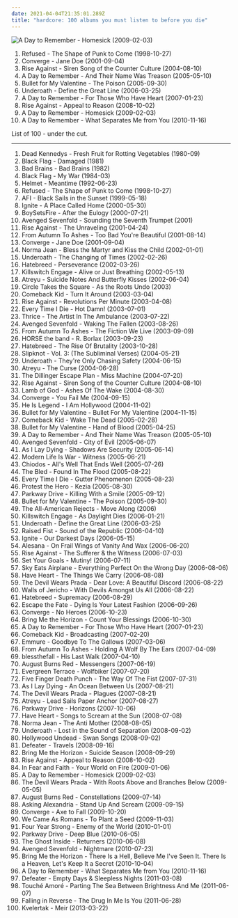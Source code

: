 ```yaml
---
date: 2021-04-04T21:35:01.289Z
title: "hardcore: 100 albums you must listen to before you die"
---
```

![A Day to Remember - Homesick (2009-02-03)](http://coverartarchive.org/release/e315cb82-c4a4-4c26-ade5-4fda93af2d5e/6320143013-500.jpg "A Day to Remember - Homesick (2009-02-03)")
<ol class="albums">
<li data-cover="https://img.discogs.com/nIB9_3y9mO5hhpX1GpNklvtbygk=/fit-in/600x918/filters:strip_icc():format(jpeg):mode_rgb():quality(90)/discogs-images/R-1970806-1439375514-4427.jpeg.jpg" data-tags="hardcore, post-hardcore" role="button">Refused - The Shape of Punk to Come (1998-10-27)</li>
<li data-cover="http://coverartarchive.org/release/c0c80905-b460-4385-b84d-b068eb14bf5a/7979568810-500.jpg" data-tags="metalcore, mathcore, hardcore" role="button">Converge - Jane Doe (2001-09-04)</li>
<li data-cover="https://img.discogs.com/UfLrxOhXZkg5XKtw_vA7ZjqEGm8=/fit-in/600x529/filters:strip_icc():format(jpeg):mode_rgb():quality(90)/discogs-images/R-383403-1450846625-6064.jpeg.jpg" data-tags="punk rock, melodic hardcore" role="button">Rise Against - Siren Song of the Counter Culture (2004-08-10)</li>
<li data-cover="https://img.discogs.com/g47MKA09F1QZH3rA38T8vzXChEY=/fit-in/500x500/filters:strip_icc():format(jpeg):mode_rgb():quality(90)/discogs-images/R-4165539-1357434050-5425.jpeg.jpg" data-tags="metalcore, post-hardcore, hardcore" role="button">A Day to Remember - And Their Name Was Treason (2005-05-10)</li>
<li data-cover="https://via.placeholder.com/450" data-tags="metalcore" role="button">Bullet for My Valentine - The Poison (2005-09-30)</li>
<li data-cover="https://img.discogs.com/i2itlIdKrqUlpksjD1WGUu4AJeY=/fit-in/600x931/filters:strip_icc():format(jpeg):mode_rgb():quality(90)/discogs-images/R-7250409-1524302541-6040.jpeg.jpg" data-tags="post-hardcore, metalcore, screamo" role="button">Underoath - Define the Great Line (2006-03-25)</li>
<li data-cover="http://coverartarchive.org/release/d50472b3-95ea-4772-9211-caf26426aa59/3248631123-500.jpg" data-tags="post-hardcore" role="button">A Day to Remember - For Those Who Have Heart (2007-01-23)</li>
<li data-cover="https://img.discogs.com/zwNtYfERtsVm4UQdHh_Rbk850Io=/fit-in/385x379/filters:strip_icc():format(jpeg):mode_rgb():quality(90)/discogs-images/R-1690774-1337043295-1654.jpeg.jpg" data-tags="punk rock, melodic hardcore" role="button">Rise Against - Appeal to Reason (2008-10-02)</li>
<li data-cover="http://coverartarchive.org/release/e315cb82-c4a4-4c26-ade5-4fda93af2d5e/6320143013-500.jpg" data-tags="post-hardcore, metalcore, pop punk" role="button">A Day to Remember - Homesick (2009-02-03)</li>
<li data-cover="http://coverartarchive.org/release/7a4634ab-9466-4348-a17f-8337d555fc45/1185181441-500.jpg" data-tags="post-hardcore, pop punk" role="button">A Day to Remember - What Separates Me from You (2010-11-16)</li>
</ol>
List of 100 - under the cut.
<!-- more -->

_________________

<ol class="albums">
<li data-cover="http://coverartarchive.org/release/33d6956e-3fb0-3a6b-8a47-cc2f3be2b183/20681910422-500.jpg" data-tags="punk" role="button">
Dead Kennedys - Fresh Fruit for Rotting Vegetables (1980-09)
</li>
<li data-cover="https://img.discogs.com/LgRzGhl2sJWpNjaoh6QHpmoQ8W8=/fit-in/600x860/filters:strip_icc():format(jpeg):mode_rgb():quality(90)/discogs-images/R-11132401-1510451454-4241.jpeg.jpg" data-tags="hardcore punk, punk, hardcore" role="button">
Black Flag - Damaged (1981)
</li>
<li data-cover="https://img.discogs.com/eBfyVHFymkgNMNzLX9SCfbbkcGk=/fit-in/200x200/filters:strip_icc():format(jpeg):mode_rgb():quality(90)/discogs-images/R-4703430-1518836224-8197.jpeg.jpg" data-tags="hardcore punk, punk" role="button">
Bad Brains - Bad Brains (1982)
</li>
<li data-cover="http://coverartarchive.org/release/c04c7090-1bea-4852-a4c3-6d54065117d2/21545300582-500.jpg" data-tags="hardcore punk, punk, sludge" role="button">
Black Flag - My War (1984-03)
</li>
<li data-cover="https://img.discogs.com/Q2KsQg4qcAV4pJn9uYkrAfvjag0=/fit-in/600x594/filters:strip_icc():format(jpeg):mode_rgb():quality(90)/discogs-images/R-1836557-1541640206-9812.jpeg.jpg" data-tags="alternative metal" role="button">
Helmet - Meantime (1992-06-23)
</li>
<li data-cover="https://img.discogs.com/nIB9_3y9mO5hhpX1GpNklvtbygk=/fit-in/600x918/filters:strip_icc():format(jpeg):mode_rgb():quality(90)/discogs-images/R-1970806-1439375514-4427.jpeg.jpg" data-tags="hardcore, post-hardcore" role="button">
Refused - The Shape of Punk to Come (1998-10-27)
</li>
<li data-cover="http://coverartarchive.org/release/f16f6c63-40e7-4393-9c5c-6ef9163657c0/8039780020-500.jpg" data-tags="hardcore punk, punk, hardcore" role="button">
AFI - Black Sails in the Sunset (1999-05-18)
</li>
<li data-cover="http://coverartarchive.org/release/a570d143-3749-42cb-84a1-63ab6e6f3b05/24579314447-500.jpg" data-tags="hardcore" role="button">
Ignite - A Place Called Home (2000-05-30)
</li>
<li data-cover="http://coverartarchive.org/release/9cb559ca-a021-432d-b3d0-1f1433dfd25f/7219495028-500.jpg" data-tags="hardcore, post-hardcore" role="button">
BoySetsFire - After the Eulogy (2000-07-21)
</li>
<li data-cover="http://coverartarchive.org/release/80e6be11-86f5-4d0b-9d55-0f1c62b7afb8/6514440841-500.jpg" data-tags="metalcore" role="button">
Avenged Sevenfold - Sounding the Seventh Trumpet (2001)
</li>
<li data-cover="https://img.discogs.com/v_WfhAU5pMNSSipcIC_cP8m8yho=/fit-in/200x200/filters:strip_icc():format(jpeg):mode_rgb():quality(90)/discogs-images/R-1472525-1255362291.jpeg.jpg" data-tags="punk rock, melodic hardcore, punk" role="button">
Rise Against - The Unraveling (2001-04-24)
</li>
<li data-cover="http://coverartarchive.org/release/1a741b0f-4e13-459f-a072-2e45e388061e/25444677554-500.jpg" data-tags="hardcore, metalcore" role="button">
From Autumn To Ashes - Too Bad You're Beautiful (2001-08-14)
</li>
<li data-cover="http://coverartarchive.org/release/c0c80905-b460-4385-b84d-b068eb14bf5a/7979568810-500.jpg" data-tags="metalcore, mathcore, hardcore" role="button">
Converge - Jane Doe (2001-09-04)
</li>
<li data-cover="https://via.placeholder.com/450" data-tags="hardcore, metalcore" role="button">
Norma Jean - Bless the Martyr and Kiss the Child (2002-01-01)
</li>
<li data-cover="http://coverartarchive.org/release/0ff29220-5ba3-46dd-89f2-9510d29c916a/4202569667-500.jpg" data-tags="metalcore, post-hardcore, screamo" role="button">
Underoath - The Changing of Times (2002-02-26)
</li>
<li data-cover="https://img.discogs.com/aVnsDxh4RubSM_6eoKxO4jjSLKo=/fit-in/600x600/filters:strip_icc():format(jpeg):mode_rgb():quality(90)/discogs-images/R-1642107-1554908978-1846.jpeg.jpg" data-tags="hardcore" role="button">
Hatebreed - Perseverance (2002-03-26)
</li>
<li data-cover="https://via.placeholder.com/450" data-tags="metalcore" role="button">
Killswitch Engage - Alive or Just Breathing (2002-05-13)
</li>
<li data-cover="http://coverartarchive.org/release/b877e532-bf36-437d-84df-a1facb14e308/27477356880-500.jpg" data-tags="metalcore" role="button">
Atreyu - Suicide Notes And Butterfly Kisses (2002-06-04)
</li>
<li data-cover="https://img.discogs.com/vZJp_NsfZ9gWVgB1b02nWTLnKMk=/fit-in/600x528/filters:strip_icc():format(jpeg):mode_rgb():quality(90)/discogs-images/R-1170925-1478395739-2078.jpeg.jpg" data-tags="screamo" role="button">
Circle Takes the Square - As the Roots Undo (2003)
</li>
<li data-cover="http://coverartarchive.org/release/5a79dd65-b83d-4c4c-966f-4d637b699a8d/3376076774-500.jpg" data-tags="hardcore" role="button">
Comeback Kid - Turn It Around (2003-03-04)
</li>
<li data-cover="https://img.discogs.com/54PHju_pBRbaDAAbP344C-jYO0Q=/fit-in/200x200/filters:strip_icc():format(jpeg):mode_rgb():quality(90)/discogs-images/R-383394-1108500259.jpg.jpg" data-tags="punk, punk rock, melodic hardcore" role="button">
Rise Against - Revolutions Per Minute (2003-04-08)
</li>
<li data-cover="http://coverartarchive.org/release/290d2027-935a-4650-b41e-03716559c364/4441324397-500.jpg" data-tags="metalcore, hardcore" role="button">
Every Time I Die - Hot Damn! (2003-07-01)
</li>
<li data-cover="http://coverartarchive.org/release/85dfca0f-3733-4ca2-9c2a-079053425594/19387940645-500.jpg" data-tags="post-hardcore" role="button">
Thrice - The Artist In The Ambulance (2003-07-22)
</li>
<li data-cover="http://coverartarchive.org/release/8cb53cf6-48b4-4422-b6ed-6e5554317011/20586495597-500.jpg" data-tags="metalcore" role="button">
Avenged Sevenfold - Waking The Fallen (2003-08-26)
</li>
<li data-cover="https://img.discogs.com/XWsMUgPk_LaCkwEyVYdB9qqUsT8=/fit-in/600x592/filters:strip_icc():format(jpeg):mode_rgb():quality(90)/discogs-images/R-830536-1435862452-8830.jpeg.jpg" data-tags="metalcore, hardcore" role="button">
From Autumn To Ashes - The Fiction We Live (2003-09-09)
</li>
<li data-cover="http://coverartarchive.org/release/9423fbcf-c2ac-49ee-a967-76f2ca97d6f3/1074828919-500.jpg" data-tags="nintendocore, hardcore" role="button">
HORSE the band - R. Borlax (2003-09-23)
</li>
<li data-cover="http://coverartarchive.org/release/5dcadd78-4d53-3751-a96b-7911444e1934/20441659819-500.jpg" data-tags="hardcore" role="button">
Hatebreed - The Rise Of Brutality (2003-10-28)
</li>
<li data-cover="http://coverartarchive.org/release/9c20d207-b383-47ab-8c60-a9a2a92b8f34/12966446504-500.jpg" data-tags="nu metal, metal, alternative metal" role="button">
Slipknot - Vol. 3: (The Subliminal Verses) (2004-05-21)
</li>
<li data-cover="http://coverartarchive.org/release/12655151-895d-44e2-b0ee-c3a5e27a7d23/4202987952-500.jpg" data-tags="post-hardcore, screamo" role="button">
Underoath - They're Only Chasing Safety (2004-06-15)
</li>
<li data-cover="https://img.discogs.com/cTfRoX3lz_VIcqqJsDpFB_CWSvg=/fit-in/600x612/filters:strip_icc():format(jpeg):mode_rgb():quality(90)/discogs-images/R-1322035-1586954476-5324.jpeg.jpg" data-tags="metalcore" role="button">
Atreyu - The Curse (2004-06-28)
</li>
<li data-cover="http://coverartarchive.org/release/42ea3211-d82a-465a-8ead-741a2e7dcf55/8879651355-500.jpg" data-tags="mathcore" role="button">
The Dillinger Escape Plan - Miss Machine (2004-07-20)
</li>
<li data-cover="https://img.discogs.com/UfLrxOhXZkg5XKtw_vA7ZjqEGm8=/fit-in/600x529/filters:strip_icc():format(jpeg):mode_rgb():quality(90)/discogs-images/R-383403-1450846625-6064.jpeg.jpg" data-tags="punk rock, melodic hardcore" role="button">
Rise Against - Siren Song of the Counter Culture (2004-08-10)
</li>
<li data-cover="https://via.placeholder.com/450" data-tags="metalcore, groove metal, metal, thrash metal" role="button">
Lamb of God - Ashes Of The Wake (2004-08-30)
</li>
<li data-cover="http://coverartarchive.org/release/e3f3dd24-798c-4d2e-8f34-7e97d3ced433/7264557525-500.jpg" data-tags="hardcore, metalcore, mathcore" role="button">
Converge - You Fail Me (2004-09-15)
</li>
<li data-cover="http://coverartarchive.org/release/47df5bc8-1201-4f6e-9f44-ecda7de84242/15273858972-500.jpg" data-tags="hardcore" role="button">
He Is Legend - I Am Hollywood (2004-11-02)
</li>
<li data-cover="http://coverartarchive.org/release/def35f73-abc3-4296-b41e-fc51ef0e177b/6677597463-500.jpg" data-tags="metalcore" role="button">
Bullet for My Valentine - Bullet For My Valentine (2004-11-15)
</li>
<li data-cover="http://coverartarchive.org/release/0dc65026-cbb4-4319-b83d-ba812a445e8c/3376078822-500.jpg" data-tags="hardcore" role="button">
Comeback Kid - Wake The Dead (2005-02-28)
</li>
<li data-cover="http://coverartarchive.org/release/38a7b60f-5a57-426e-86a5-fa13b3374571/12966651970-500.jpg" data-tags="metalcore" role="button">
Bullet for My Valentine - Hand of Blood (2005-04-25)
</li>
<li data-cover="https://img.discogs.com/g47MKA09F1QZH3rA38T8vzXChEY=/fit-in/500x500/filters:strip_icc():format(jpeg):mode_rgb():quality(90)/discogs-images/R-4165539-1357434050-5425.jpeg.jpg" data-tags="metalcore, post-hardcore, hardcore" role="button">
A Day to Remember - And Their Name Was Treason (2005-05-10)
</li>
<li data-cover="http://coverartarchive.org/release/4f7c1a59-92b1-4ba7-919f-b61a3b4b8d2a/12051036941-500.jpg" data-tags="metal, hard rock" role="button">
Avenged Sevenfold - City of Evil (2005-06-07)
</li>
<li data-cover="http://coverartarchive.org/release/c558e640-ca93-410b-a925-6d88f844fcf8/944255554-500.jpg" data-tags="metalcore" role="button">
As I Lay Dying - Shadows Are Security (2005-06-14)
</li>
<li data-cover="http://coverartarchive.org/release/de118cde-2306-440f-a1f9-f849541c56ff/4933169441-500.jpg" data-tags="hardcore" role="button">
Modern Life Is War - Witness (2005-06-21)
</li>
<li data-cover="http://coverartarchive.org/release/0615cf12-505d-4a88-bcaa-2451da7bb28e/17952063492-500.jpg" data-tags="post-hardcore" role="button">
Chiodos - All's Well That Ends Well (2005-07-26)
</li>
<li data-cover="https://via.placeholder.com/450" data-tags="hardcore, post-hardcore, metalcore" role="button">
The Bled - Found In The Flood (2005-08-22)
</li>
<li data-cover="http://coverartarchive.org/release/8bc8d446-5b5f-49de-b9c0-31ce46283831/26720885055-500.jpg" data-tags="metalcore, hardcore" role="button">
Every Time I Die - Gutter Phenomenon (2005-08-23)
</li>
<li data-cover="http://coverartarchive.org/release/823a4507-0214-4494-94b4-a412bea51fb3/26400961318-500.jpg" data-tags="mathcore, progressive metalcore" role="button">
Protest the Hero - Kezia (2005-08-30)
</li>
<li data-cover="http://coverartarchive.org/release/cce39342-31fe-4e87-903f-6dfc1ab5d646/1065535590-500.jpg" data-tags="metalcore" role="button">
Parkway Drive - Killing With a Smile (2005-09-12)
</li>
<li data-cover="https://via.placeholder.com/450" data-tags="metalcore" role="button">
Bullet for My Valentine - The Poison (2005-09-30)
</li>
<li data-cover="https://img.discogs.com/PPIOqWBJgukvZXymgQuudz6oGE0=/fit-in/225x225/filters:strip_icc():format(jpeg):mode_rgb():quality(90)/discogs-images/R-1788721-1317772788.jpeg.jpg" data-tags="rock, pop punk, alternative rock" role="button">
The All-American Rejects - Move Along (2006)
</li>
<li data-cover="https://via.placeholder.com/450" data-tags="metalcore" role="button">
Killswitch Engage - As Daylight Dies (2006-01-21)
</li>
<li data-cover="https://img.discogs.com/i2itlIdKrqUlpksjD1WGUu4AJeY=/fit-in/600x931/filters:strip_icc():format(jpeg):mode_rgb():quality(90)/discogs-images/R-7250409-1524302541-6040.jpeg.jpg" data-tags="post-hardcore, metalcore, screamo" role="button">
Underoath - Define the Great Line (2006-03-25)
</li>
<li data-cover="http://coverartarchive.org/release/b3861ea1-3341-39d0-8e46-2834f280f5f1/4803108083-500.jpg" data-tags="hardcore" role="button">
Raised Fist - Sound of the Republic (2006-04-10)
</li>
<li data-cover="http://coverartarchive.org/release/3a373a0c-6529-4a1f-94f7-95bd49ee80e4/15045824943-500.jpg" data-tags="melodic hardcore" role="button">
Ignite - Our Darkest Days (2006-05-15)
</li>
<li data-cover="http://coverartarchive.org/release/57eafc78-cefd-4048-baf0-073739ee918e/3014173374-500.jpg" data-tags="screamo, emocore, post-hardcore" role="button">
Alesana - On Frail Wings of Vanity And Wax (2006-06-20)
</li>
<li data-cover="http://coverartarchive.org/release/51dcb278-fd58-4cfe-84ef-981a5739224f/7005657836-500.jpg" data-tags="punk rock, melodic hardcore" role="button">
Rise Against - The Sufferer & the Witness (2006-07-03)
</li>
<li data-cover="http://coverartarchive.org/release/4c48cfa2-ae58-4ada-8f9f-5519b2f02612/25999493974-500.jpg" data-tags="hardcore, pop punk, easycore, the best albums ever, my top 100 albums, albums that i fucking love" role="button">
Set Your Goals - Mutiny! (2006-07-11)
</li>
<li data-cover="http://coverartarchive.org/release/b52588bb-9462-40a5-beb4-9c6299028fef/11694986871-500.jpg" data-tags="hardcore, nintendocore, metalcore, experimental, post-hardcore" role="button">
Sky Eats Airplane - Everything Perfect On the Wrong Day (2006-08-06)
</li>
<li data-cover="http://coverartarchive.org/release/b2ee2038-e999-4427-a85c-c63959fd2021/4783374073-500.jpg" data-tags="hardcore" role="button">
Have Heart - The Things We Carry (2006-08-08)
</li>
<li data-cover="http://coverartarchive.org/release/3990b389-b207-4e15-8164-c52e97734051/5780338872-500.jpg" data-tags="metalcore" role="button">
The Devil Wears Prada - Dear Love: A Beautiful Discord (2006-08-22)
</li>
<li data-cover="https://via.placeholder.com/450" data-tags="hardcore, metalcore" role="button">
Walls of Jericho - With Devils Amongst Us All (2006-08-22)
</li>
<li data-cover="https://via.placeholder.com/450" data-tags="hardcore" role="button">
Hatebreed - Supremacy (2006-08-29)
</li>
<li data-cover="http://coverartarchive.org/release/d21c95c8-40bb-467c-b11f-218886cd0b22/8973658859-500.jpg" data-tags="post-hardcore" role="button">
Escape the Fate - Dying Is Your Latest Fashion (2006-09-26)
</li>
<li data-cover="http://coverartarchive.org/release/04db6701-f59b-36bc-b729-0c125f1dc263/2471715861-500.jpg" data-tags="metalcore, mathcore, hardcore" role="button">
Converge - No Heroes (2006-10-23)
</li>
<li data-cover="https://via.placeholder.com/450" data-tags="deathcore" role="button">
Bring Me the Horizon - Count Your Blessings (2006-10-30)
</li>
<li data-cover="http://coverartarchive.org/release/d50472b3-95ea-4772-9211-caf26426aa59/3248631123-500.jpg" data-tags="post-hardcore" role="button">
A Day to Remember - For Those Who Have Heart (2007-01-23)
</li>
<li data-cover="http://coverartarchive.org/release/d1f8f3fb-a686-4945-9828-4ac22e756bce/3376080622-500.jpg" data-tags="hardcore" role="button">
Comeback Kid - Broadcasting (2007-02-20)
</li>
<li data-cover="http://coverartarchive.org/release/69204334-10ff-4b6d-b986-da242a9dcb0b/15294175612-500.jpg" data-tags="metalcore, deathcore" role="button">
Emmure - Goodbye To The Gallows (2007-03-06)
</li>
<li data-cover="https://via.placeholder.com/450" data-tags="post-hardcore, metalcore, hardcore" role="button">
From Autumn To Ashes - Holding A Wolf By The Ears (2007-04-09)
</li>
<li data-cover="http://coverartarchive.org/release/a8403ef9-d956-48f3-8617-8c6ba5070ccd/18892961265-500.jpg" data-tags="emocore, post-hardcore, metalcore" role="button">
blessthefall - His Last Walk (2007-04-10)
</li>
<li data-cover="http://coverartarchive.org/release/2fe6fa16-554f-40ca-8490-7fcb4d3852d0/6521423479-500.jpg" data-tags="metalcore" role="button">
August Burns Red - Messengers (2007-06-19)
</li>
<li data-cover="https://img.discogs.com/IhR16Kk9wq_3d_gCYMgDCzqWb0M=/fit-in/385x385/filters:strip_icc():format(jpeg):mode_rgb():quality(90)/discogs-images/R-1834988-1273459962.jpeg.jpg" data-tags="metalcore, hardcore" role="button">
Evergreen Terrace - Wolfbiker (2007-07-20)
</li>
<li data-cover="http://coverartarchive.org/release/83b6998e-f64d-4b73-8a1f-28ac995b9074/14899155964-500.jpg" data-tags="groove metal, metalcore, metal" role="button">
Five Finger Death Punch - The Way Of The Fist (2007-07-31)
</li>
<li data-cover="https://via.placeholder.com/450" data-tags="metalcore" role="button">
As I Lay Dying - An Ocean Between Us (2007-08-21)
</li>
<li data-cover="http://coverartarchive.org/release/3805f31e-e6e1-4794-9747-63e5bf9ca7c8/6477551439-500.jpg" data-tags="metalcore" role="button">
The Devil Wears Prada - Plagues (2007-08-21)
</li>
<li data-cover="https://img.discogs.com/yBb3KKD11zaLmfN2lVOoNzcyR7s=/fit-in/400x400/filters:strip_icc():format(jpeg):mode_rgb():quality(90)/discogs-images/R-1224239-1209548635.jpeg.jpg" data-tags="metalcore, hard rock" role="button">
Atreyu - Lead Sails Paper Anchor (2007-08-27)
</li>
<li data-cover="http://coverartarchive.org/release/5c784211-a4e9-4109-bfb2-02ad4d937c0c/15102345561-500.jpg" data-tags="metalcore" role="button">
Parkway Drive - Horizons (2007-10-06)
</li>
<li data-cover="http://coverartarchive.org/release/278bf0c5-7954-43ec-a0a3-1a15a0b05f61/4783384023-500.jpg" data-tags="hardcore" role="button">
Have Heart - Songs to Scream at the Sun (2008-07-08)
</li>
<li data-cover="http://coverartarchive.org/release/97db5757-a7ee-4921-8f9b-f726f6433a62/27059737189-500.jpg" data-tags="hardcore, metalcore" role="button">
Norma Jean - The Anti Mother (2008-08-05)
</li>
<li data-cover="http://coverartarchive.org/release/257fc109-3150-431b-8670-39bec0b62e08/28727135104-500.jpg" data-tags="post-hardcore, metalcore" role="button">
Underoath - Lost in the Sound of Separation (2008-09-02)
</li>
<li data-cover="http://coverartarchive.org/release/e15d287b-2688-3abe-9b24-b1cccf235467/8179828763-500.jpg" data-tags="rapcore" role="button">
Hollywood Undead - Swan Songs (2008-09-02)
</li>
<li data-cover="http://coverartarchive.org/release/048b7c34-bcc5-4d2f-8340-9ffb58be3a73/3366417314-500.jpg" data-tags="hardcore" role="button">
Defeater - Travels (2008-09-16)
</li>
<li data-cover="http://coverartarchive.org/release/328619a0-b3fd-4fd3-8404-1c23228df4ad/26118015764-500.jpg" data-tags="deathcore, metalcore" role="button">
Bring Me the Horizon - Suicide Season (2008-09-29)
</li>
<li data-cover="https://img.discogs.com/zwNtYfERtsVm4UQdHh_Rbk850Io=/fit-in/385x379/filters:strip_icc():format(jpeg):mode_rgb():quality(90)/discogs-images/R-1690774-1337043295-1654.jpeg.jpg" data-tags="punk rock, melodic hardcore" role="button">
Rise Against - Appeal to Reason (2008-10-02)
</li>
<li data-cover="http://coverartarchive.org/release/4e3d673e-8409-4514-9a89-5b81fd62dbeb/15138422971-500.jpg" data-tags="hardcore" role="button">
In Fear and Faith - Your World on Fire (2009-01-06)
</li>
<li data-cover="http://coverartarchive.org/release/e315cb82-c4a4-4c26-ade5-4fda93af2d5e/6320143013-500.jpg" data-tags="post-hardcore, metalcore, pop punk" role="button">
A Day to Remember - Homesick (2009-02-03)
</li>
<li data-cover="http://coverartarchive.org/release/36bf9138-a55a-4b57-ad4f-d991047397bf/6477545083-500.jpg" data-tags="metalcore" role="button">
The Devil Wears Prada - With Roots Above and Branches Below (2009-05-05)
</li>
<li data-cover="http://coverartarchive.org/release/a186870c-4b03-4fba-b6c9-b9de3ebc0105/5668102101-500.jpg" data-tags="metalcore" role="button">
August Burns Red - Constellations (2009-07-14)
</li>
<li data-cover="http://coverartarchive.org/release/5da0eb07-a22b-4eac-8624-bf7c04d0a0e8/7601074964-500.jpg" data-tags="metalcore, post-hardcore" role="button">
Asking Alexandria - Stand Up And Scream (2009-09-15)
</li>
<li data-cover="http://coverartarchive.org/release/84f8ae0e-8d40-409a-adc4-45147c427a3d/26277466151-500.jpg" data-tags="metalcore, mathcore" role="button">
Converge - Axe to Fall (2009-10-20)
</li>
<li data-cover="http://coverartarchive.org/release/3bb07dbb-644e-4cb1-a533-7b68086db950/15585578070-500.jpg" data-tags="post-hardcore" role="button">
We Came As Romans - To Plant a Seed (2009-11-03)
</li>
<li data-cover="http://coverartarchive.org/release/b4333310-ad10-4036-aacc-7f66c177d840/25544352121-500.jpg" data-tags="pop punk" role="button">
Four Year Strong - Enemy of the World (2010-01-01)
</li>
<li data-cover="http://coverartarchive.org/release/4edf1492-cd7e-4aee-83d1-54e583d17958/1065442756-500.jpg" data-tags="metalcore" role="button">
Parkway Drive - Deep Blue (2010-06-05)
</li>
<li data-cover="http://coverartarchive.org/release/c306736b-3be0-4c28-b14a-95a8929b9f17/15103144601-500.jpg" data-tags="metalcore, hardcore" role="button">
The Ghost Inside - Returners (2010-06-08)
</li>
<li data-cover="http://coverartarchive.org/release/37e4a79b-723f-4501-94aa-775c609b7fdf/20586680208-500.jpg" data-tags="hard rock, heavy metal" role="button">
Avenged Sevenfold - Nightmare (2010-07-23)
</li>
<li data-cover="http://coverartarchive.org/release/50b69889-a425-4e70-941b-7a8aea7f3b1f/7674176983-500.jpg" data-tags="metalcore" role="button">
Bring Me the Horizon - There Is a Hell, Believe Me I've Seen It. There Is a Heaven, Let's Keep It a Secret (2010-10-04)
</li>
<li data-cover="http://coverartarchive.org/release/7a4634ab-9466-4348-a17f-8337d555fc45/1185181441-500.jpg" data-tags="post-hardcore, pop punk" role="button">
A Day to Remember - What Separates Me from You (2010-11-16)
</li>
<li data-cover="http://coverartarchive.org/release/8b7be6b5-5c0f-40f0-8db2-140d0ee635be/4766286256-500.jpg" data-tags="hardcore" role="button">
Defeater - Empty Days & Sleepless Nights (2011-03-08)
</li>
<li data-cover="https://img.discogs.com/bhGbwgyMRfFNVYSLTVH0fgqdapQ=/fit-in/600x576/filters:strip_icc():format(jpeg):mode_rgb():quality(90)/discogs-images/R-3017388-1588358835-7785.jpeg.jpg" data-tags="melodic hardcore, hardcore, post-hardcore" role="button">
Touché Amoré - Parting The Sea Between Brightness And Me (2011-06-07)
</li>
<li data-cover="http://coverartarchive.org/release/44df54f1-4731-4340-9778-1164f47e94f9/4085458651-500.jpg" data-tags="post-hardcore" role="button">
Falling in Reverse - The Drug In Me Is You (2011-06-28)
</li>
<li data-cover="https://img.discogs.com/ubHn7ClFjGnk_nTI9-Wy0mq1nsQ=/fit-in/340x340/filters:strip_icc():format(jpeg):mode_rgb():quality(90)/discogs-images/R-4315336-1361533440-8997.jpeg.jpg" data-tags="hardcore, black metal, black n roll" role="button">
Kvelertak - Meir (2013-03-22)
</li>
</ol>